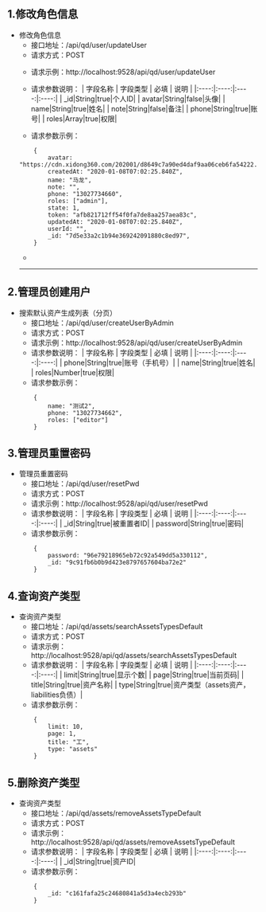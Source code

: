 ## 1.修改角色信息
* <span id = "strategy">修改角色信息</span>
    * 接口地址：/api/qd/user/updateUser
    * 请求方式：POST
    <!--* headers：accesstoken-->
    * 请求示例：http://localhost:9528/api/qd/user/updateUser
    * 请求参数说明： 
        | 字段名称 | 字段类型 | 必填 | 说明 |
        |:----:|:----:|:----:|:----:|
        | _id|String|true|个人ID|
        | avatar|String|false|头像|
        | name|String|true|姓名|
        | note|String|false|备注|
        | phone|String|true|账号|
        | roles|Array|true|权限|
      
    * 请求参数示例：
    ```
        {
            avatar: "https://cdn.xidong360.com/202001/d8649c7a90ed4daf9aa06ceb6fa54222.jpg",
            createdAt: "2020-01-08T07:02:25.840Z",
            name: "马龙",
            note: "",
            phone: "13027734660",
            roles: ["admin"],
            state: 1,
            token: "afb821712ff54f0fa7de8aa257aea83c",
            updatedAt: "2020-01-08T07:02:25.840Z",
            userId: "",
            _id: "7d5e33a2c1b94e369242091880c8ed97",
        }
    ```
    * 
    ---
## 2.管理员创建用户
* <span id = "strategy">搜索默认资产生成列表（分页）</span>
    * 接口地址：/api/qd/user/createUserByAdmin
    * 请求方式：POST
    <!--* headers：accesstoken-->
    * 请求示例：http://localhost:9528/api/qd/user/createUserByAdmin
     * 请求参数说明： 
        | 字段名称 | 字段类型 | 必填 | 说明 |
        |:----:|:----:|:----:|:----:|
        | phone|String|true|账号（手机号）|
        | name|String|true|姓名|
        | roles|Number|true|权限|
    * 请求参数示例：
    ```
        {
            name: "测试2",
            phone: "13027734662",
            roles: ["editor"]
        }
    ```
## 3.管理员重置密码
* <span id = "strategy">管理员重置密码</span>
    * 接口地址：/api/qd/user/resetPwd
    * 请求方式：POST
    <!--* headers：accesstoken-->
    * 请求示例：http://localhost:9528/api/qd/user/resetPwd
     * 请求参数说明： 
        | 字段名称 | 字段类型 | 必填 | 说明 |
        |:----:|:----:|:----:|:----:|
        | _id|String|true|被重置者ID|
        | password|String|true|密码|
    * 请求参数示例：
    ```
        {
            password: "96e79218965eb72c92a549dd5a330112",
            _id: "9c91fb6b0b9d423e8797657604ba72e2"
        }
    ```
## 4.查询资产类型
* <span id = "strategy">查询资产类型</span>
    * 接口地址：/api/qd/assets/searchAssetsTypesDefault
    * 请求方式：POST
    <!--* headers：accesstoken-->
    * 请求示例：http://localhost:9528/api/qd/assets/searchAssetsTypesDefault
     * 请求参数说明： 
        | 字段名称 | 字段类型 | 必填 | 说明 |
        |:----:|:----:|:----:|:----:|
        | limit|String|true|显示个数|
        | page|String|true|当前页码|
        | title|String|true|资产名称|
        | type|String|true|资产类型（assets资产，liabilities负债）|
    * 请求参数示例：
    ```
        {
            limit: 10,
            page: 1,
            title: "工",
            type: "assets"
        }
    ```
## 5.删除资产类型
* <span id = "strategy">查询资产类型</span>
    * 接口地址：/api/qd/assets/removeAssetsTypeDefault
    * 请求方式：POST
    <!--* headers：accesstoken-->
    * 请求示例：http://localhost:9528/api/qd/assets/removeAssetsTypeDefault
     * 请求参数说明： 
        | 字段名称 | 字段类型 | 必填 | 说明 |
        |:----:|:----:|:----:|:----:|
        | _id|String|true|资产ID|
    * 请求参数示例：
    ```
        {
            _id: "c161fafa25c24680841a5d3a4ecb293b"
        }
    ```
